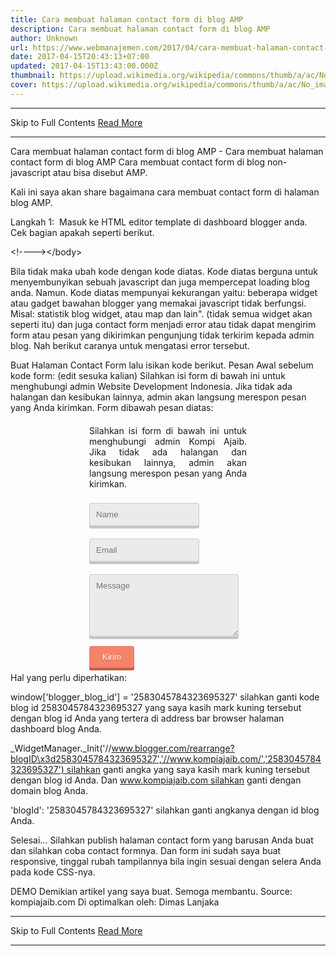 ```yaml
---
title: Cara membuat halaman contact form di blog AMP
description: Cara membuat halaman contact form di blog AMP
author: Unknown
url: https://www.webmanajemen.com/2017/04/cara-membuat-halaman-contact-form-di-blog-AMP.html
date: 2017-04-15T20:43:13+07:00
updated: 2017-04-15T13:43:00.000Z
thumbnail: https://upload.wikimedia.org/wikipedia/commons/thumb/a/ac/No_image_available.svg/2048px-No_image_available.svg.png
cover: https://upload.wikimedia.org/wikipedia/commons/thumb/a/ac/No_image_available.svg/2048px-No_image_available.svg.png
---
```


<hr/> Skip to Full Contents <a href="https://www.webmanajemen.com/2017/04/cara-membuat-halaman-contact-form-di-blog-AMP.html" rel="follow" class="button" id="read-more">Read More</a> <hr/> Cara membuat halaman contact form di blog AMP - Cara membuat halaman contact form di blog AMP Cara membuat contact form di blog non-javascript atau bisa disebut AMP.


Kali ini saya akan share bagaimana cara membuat contact form di halaman blog AMP.


Langkah 1: 
Masuk ke HTML editor template di dashboard blogger anda.
Cek bagian </body> apakah seperti berikut.

&lt;!--</body>--&gt;&lt;/body&gt;


Bila tidak maka ubah kode </body> dengan kode diatas.
Kode diatas berguna untuk menyembunyikan sebuah javascript dan juga mempercepat loading blog anda. Namun. Kode diatas mempunyai kekurangan yaitu: beberapa widget atau gadget bawahan blogger yang memakai javascript tidak berfungsi. Misal: statistik blog widget, atau map dan lain". (tidak semua widget akan seperti itu) dan juga contact form menjadi error atau tidak dapat mengirim form atau pesan yang dikirimkan pengunjung tidak terkirim kepada admin blog.
Nah berikut caranya untuk mengatasi error tersebut.

Buat Halaman Contact Form lalu isikan kode berikut.
Pesan Awal sebelum kode form: (edit sesuka kalian)
Silahkan isi form di bawah ini untuk menghubungi admin Website Development Indonesia. Jika tidak ada halangan dan kesibukan lainnya, admin akan langsung merespon pesan yang Anda kirimkan.
Form dibawah pesan diatas:

<style scoped="scoped" type="text/css">
.contact-form-box{width:50%;margin:20px auto;padding:0;}
#ContactForm1_contact-form-name, #ContactForm1_contact-form-email{width: 70%;height:auto;margin: 5px auto 15px;padding: 10px;background: #ebebeb;border: 1px solid #ccc;color:#777;border-radius:3px;box-shadow: 0px 4px 0px 0px #c7c5c7;}
#ContactForm1_contact-form-name:focus, #ContactForm1_contact-form-email:focus, #ContactForm1_contact-form-email-message:focus{background: #fffff7;outline:none}
#ContactForm1_contact-form-email-message{width: 95%;height: 100px;margin: 5px auto;padding: 10px;background: #ebebeb;border: 1px solid #ccc;color:#777;font-family:Arial, sans-serif;border-radius:3px;box-shadow: 0px 4px 0px 0px #c7c5c7;}
#ContactForm1_contact-form-submit {display:block;height: 35px;float: left;color: #FFF;padding: 0 20px;margin: 10px 0 5px 0;cursor: pointer;background-color:#f4836a;box-shadow: 0px 4px 0px 0px #c75b45;border:1px solid #eb7d67;border-radius:3px;text-shadow:0px 1px 0px #de5135;}
#ContactForm1_contact-form-submit:hover {background-color:#f5785f;}
#ContactForm1_contact-form-submit:active {position:relative;top:2px;box-shadow: 0px 2px 0px 0px #c75b45;}
#ContactForm1_contact-form-submit:focus{outline:none}
#ContactForm1_contact-form-error-message, #ContactForm1_contact-form-success-message{width: 100%;margin-top:35px;text-align:left}
@media screen and (max-width: 768px){
.contact-form-box{width:100%;}
#ContactForm1_contact-form-name, #ContactForm1_contact-form-email,#ContactForm1_contact-form-email-message{width: 96%;}
}@media screen and (max-width: 480px){
#ContactForm1_contact-form-name, #ContactForm1_contact-form-email,#ContactForm1_contact-form-email-message{width: 94%;}
}</style>
<div class="contact-form-box">
<div style="text-align: justify;">
Silahkan isi form di bawah ini untuk menghubungi admin Kompi Ajaib. Jika tidak ada halangan dan kesibukan lainnya, admin akan langsung merespon pesan yang Anda kirimkan.
</div>
<br />
<form name="contact-form">
<input id="ContactForm1_contact-form-name" name="name" placeholder="Name" size="30" type="text" value="" /><br />
<input id="ContactForm1_contact-form-email" name="email" placeholder="Email" size="30" type="text" value="" /><br />
<textarea cols="25" id="ContactForm1_contact-form-email-message" name="email-message" placeholder="Message" rows="5"></textarea><br />
<input id="ContactForm1_contact-form-submit" type="button" value="Kirim" /><br />
<div style="max-width: 222px; text-align: center; width: 100%;">
<div id="ContactForm1_contact-form-error-message">
</div>
<div id="ContactForm1_contact-form-success-message">
</div>
</div>
</form>
</div>
<script type="text/javascript">
//<![CDATA[
if (window.jstiming) window.jstiming.load.tick('widgetJsBefore');
//]]>
</script>
<script src="https://www.blogger.com/static/v1/widgets/2271878333-widgets.js" type="text/javascript"></script>
<script type="text/javascript">
//<![CDATA[
if (typeof(BLOG_attachCsiOnload) != 'undefined' && BLOG_attachCsiOnload != null) { window['blogger_templates_experiment_id'] = "templatesV1";window['blogger_blog_id'] = '2583045784323695327';BLOG_attachCsiOnload(''); }_WidgetManager._Init('//www.blogger.com/rearrange?blogID\x3d2583045784323695327','//www.kompiajaib.com/','2583045784323695327');
_WidgetManager._RegisterWidget('_ContactFormView', new _WidgetInfo('ContactForm1', 'footer1', null, document.getElementById('ContactForm1'), {'contactFormMessageSendingMsg': 'Sending...', 'contactFormMessageSentMsg': 'Your message has been sent.', 'contactFormMessageNotSentMsg': 'Message could not be sent. Please try again later.', 'contactFormInvalidEmailMsg': 'A valid email address is required.', 'contactFormEmptyMessageMsg': 'Message field cannot be empty.', 'title': 'Contact Form', 'blogId': '2583045784323695327', 'contactFormNameMsg': 'Name', 'contactFormEmailMsg': 'Email', 'contactFormMessageMsg': 'Message', 'contactFormSendMsg': 'Send', 'submitUrl': 'https://www.blogger.com/contact-form.do'}, 'displayModeFull'));
//]]>
</script>



Hal yang perlu diperhatikan:



window['blogger_blog_id'] = '2583045784323695327' silahkan ganti kode blog id 2583045784323695327 yang saya kasih mark kuning tersebut dengan blog id Anda yang tertera di address bar browser halaman dashboard blog Anda.



_WidgetManager._Init('//www.blogger.com/rearrange?blogID\x3d2583045784323695327','//www.kompiajaib.com/','2583045784323695327') silahkan ganti angka yang saya kasih mark kuning tersebut dengan blog id Anda. Dan www.kompiajaib.com silahkan ganti dengan domain blog Anda.



'blogId': '2583045784323695327' silahkan ganti angkanya dengan id blog Anda.



Selesai... Silahkan publish halaman contact form yang barusan Anda buat dan silahkan coba contact formnya. Dan form ini sudah saya buat responsive, tinggal rubah tampilannya bila ingin sesuai dengan selera Anda pada kode CSS-nya.



DEMO
Demikian artikel yang saya buat. Semoga membantu.
Source: kompiajaib.com
Di optimalkan oleh: Dimas Lanjaka <hr/> Skip to Full Contents <a href="https://www.webmanajemen.com/2017/04/cara-membuat-halaman-contact-form-di-blog-AMP.html" rel="follow" class="button" id="read-more">Read More</a> <hr/>